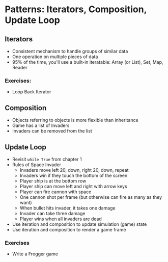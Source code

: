 # Patterns: Iterators, Composition, Update Loop

## Iterators

* Consistent mechanism to handle groups of similar data
* One operation on multiple pieces of data
* 95% of the time, you'll use a built-in iteratable: Array (or List), Set, Map,
  Reader

### Exercises:
* Loop Back Iterator

## Composition

* Objects referring to objects is more flexible than inheritance
* Game has a list of Invaders
* Invaders can be removed from the list

## Update Loop

* Revisit `while True` from chapter 1
* Rules of Space Invader
  * Invaders move left 20, down, right 20, down, repeat
  * Invaders win if they touch the bottom of the screen
  * Player ship is at the bottom row
  * Player ship can move left and right with arrow keys
  * Player can fire cannon with space
  * One cannon shot per frame (but otherwise can fire as many as they want)
  * When bullet hits invader, it takes one damage
  * Invader can take three damage
  * Player wins when all invaders are dead
* Use iteration and composition to update simulation (game) state
* Use iteration and composition to render a game frame

### Exercises

* Write a Frogger game
